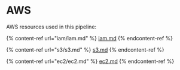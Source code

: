 # AWS

AWS resources used in this pipeline:

{% content-ref url="iam/iam.md" %}
[iam.md](iam/iam.md)
{% endcontent-ref %}

{% content-ref url="s3/s3.md" %}
[s3.md](s3/s3.md)
{% endcontent-ref %}

{% content-ref url="ec2/ec2.md" %}
[ec2.md](ec2/ec2.md)
{% endcontent-ref %}
